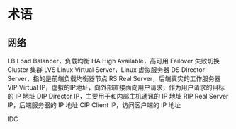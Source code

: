 # 术语

## 网络

LB              Load Balancer，负载均衡
HA              High Available，高可用
Failover        失败切换
Cluster         集群
LVS             Linux Virtual Server，Linux 虚拟服务器
DS              Director Server，指的是前端负载均衡器节点
RS              Real Server，后端真实的工作服务器
VIP             Virtual IP，虚拟的IP地址，向外部直接面向用户请求，作为用户请求的目标的 IP 地址
DIP             Director IP，主要用于和内部主机通讯的 IP 地址
RIP             Real Server IP，后端服务器的 IP 地址
CIP             Client IP，访问客户端的 IP 地址

IDC
